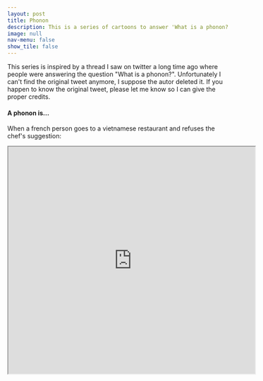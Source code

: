 ```yaml
---
layout: post
title: Phonon
description: This is a series of cartoons to answer 'What is a phonon?' Wrong answers only!
image: null
nav-menu: false
show_tile: false
---
```


<p>This series is inspired by a thread I saw on twitter a long time ago where people were answering the question "What is a phonon?". Unfortunately I can't find the original tweet anymore, I suppose the autor deleted it. If you happen to know the original tweet, please let me know so I can give the proper credits.</p>

<h4>A phonon is...</h4>

<p>When a french person goes to a vietnamese restaurant and refuses the chef's suggestion:</p>
<!-- <blockquote>Pho? Non!</blockquote> -->

<iframe width="560" height="515" src="https://www.youtube.com/embed/Wn0ceuyPSGg" frameborder="1" allow="accelerometer; autoplay; encrypted-media; gyroscope; picture-in-picture" allowfullscreen></iframe>